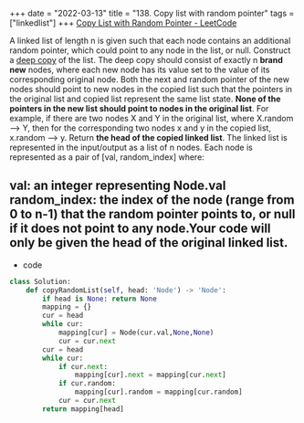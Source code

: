 +++ 
date = "2022-03-13"
title = "138. Copy list with random pointer"
tags = ["linkedlist"]
+++
[Copy List with Random Pointer - LeetCode](https://leetcode.com/problems/copy-list-with-random-pointer/)

A linked list of length n is given such that each node contains an additional random pointer, which could point to any node in the list, or null.
Construct a [deep copy](https://en.wikipedia.org/wiki/Object_copying#Deep_copy) of the list. The deep copy should consist of exactly n **brand new** nodes, where each new node has its value set to the value of its corresponding original node. Both the next and random pointer of the new nodes should point to new nodes in the copied list such that the pointers in the original list and copied list represent the same list state. **None of the pointers in the new list should point to nodes in the original list**.
For example, if there are two nodes X and Y in the original list, where X.random --> Y, then for the corresponding two nodes x and y in the copied list, x.random --> y.
Return __the head of the copied linked list__.
The linked list is represented in the input/output as a list of n nodes. Each node is represented as a pair of [val, random_index] where:

 val: an integer representing Node.val
 random_index: the index of the node (range from 0 to n-1) that the random pointer points to, or null if it does not point to any node.Your code will **only** be given the head of the original linked list.
---
- code
```py
class Solution:
    def copyRandomList(self, head: 'Node') -> 'Node':
        if head is None: return None
        mapping = {}
        cur = head
        while cur:
            mapping[cur] = Node(cur.val,None,None)
            cur = cur.next
        cur = head
        while cur:
            if cur.next:
                mapping[cur].next = mapping[cur.next]
            if cur.random:
                mapping[cur].random = mapping[cur.random]
            cur = cur.next
        return mapping[head]

```
